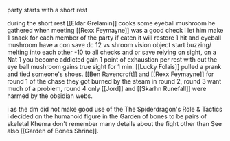 party starts with a short rest

during the short rest [[Eldar Grelamin]] cooks some eyeball mushroom he gathered when meeting [[Rexx Feymayne]] was a good check i let him make 1 snack for each member of the party if eaten it will restore 1 hit and eyeball mushroom have a con save dc 12 vs shroom vision object start buzzing/ melting into each other -10 to all checks and or save relying on sight, on a Nat 1 you become addicted gain 1 point of exhaustion per rest with out the eye ball mushroom gains true sight for 1 min. [[Lucky Folais]] pulled a prank and tied someone's shoes. [[Ben Ravencroft]] and [[Rexx Feymayne]] for round 1 of the chase they got burned by the steam in round 2,  round 3 want much of a problem, round 4 only [[Jord]] and  [[Skarhn Runefall]] were harmed by the obsidian webs.

i as the dm did not make good use of the The Spiderdragon's Role & Tactics
i decided on the humanoid figure in the Garden of bones to be pairs of skeletal Khenra
don't remember many details about the fight other than 
See also [[Garden of Bones Shrine]].
